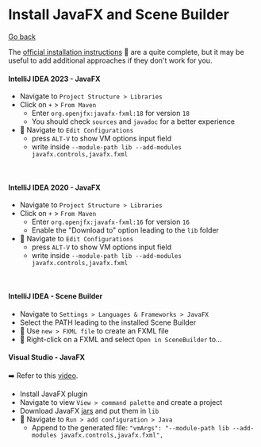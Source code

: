 # Install JavaFX and Scene Builder

[Go back](../index.md)

<div class="row row-cols-md-2"><div>

The [official installation instructions](https://openjfx.io/openjfx-docs/) 🚀 are a quite complete, but it may be useful to add additional approaches if they don't work for you.

#### IntelliJ IDEA 2023 - JavaFX

* Navigate to `Project Structure > Libraries`
* Click on `+` > `From Maven`
  * Enter `org.openjfx:javafx-fxml:18` for version `18`
  * You should check `sources` and `javadoc` for a better experience
* 🍔 Navigate to `Edit Configurations`
    * press `ALT-V` to show VM options input field
    * write inside `--module-path lib --add-modules javafx.controls,javafx.fxml`

<br>

#### IntelliJ IDEA 2020 - JavaFX

* Navigate to `Project Structure > Libraries`
* Click on `+` > `From Maven`
  * Enter `org.openjfx:javafx-fxml:16` for version `16`
  * Enable the "Download to" option leading to the `lib` folder
* 🍔 Navigate to `Edit Configurations`
  * press `ALT-V` to show VM options input field
  * write inside `--module-path lib --add-modules javafx.controls,javafx.fxml`

<br>

#### IntelliJ IDEA - Scene Builder

* Navigate to `Settings > Languages & Frameworks > JavaFX`
* Select the PATH leading to the installed Scene Builder
* 🐄 Use `new > FXML file` to create an FXML file
* 🍔 Right-click on a FXML and select `Open in SceneBuilder` to...
</div><div>

#### Visual Studio - JavaFX

➡️ Refer to this [video](https://www.youtube.com/watch?v=H67COH9F718).

* Install JavaFX plugin
* Navigate to view `View > command palette` and create a project
* Download JavaFX [jars](https://mvnrepository.com/artifact/org.openjfx) and put them in `lib`
* 🍔 Navigate to `Run > add configuration > Java`
  * Append to the generated file: `"vmArgs": "--module-path lib --add-modules javafx.controls,javafx.fxml",`
</div></div>